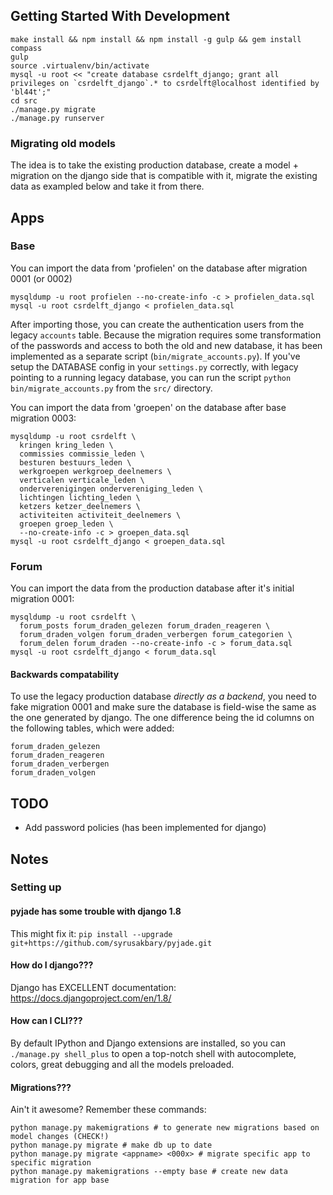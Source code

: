 ## Getting Started With Development

    make install && npm install && npm install -g gulp && gem install compass
    gulp
    source .virtualenv/bin/activate
    mysql -u root << "create database csrdelft_django; grant all privileges on `csrdelft_django`.* to csrdelft@localhost identified by 'bl44t';"
    cd src
    ./manage.py migrate
    ./manage.py runserver

### Migrating old models

The idea is to take the existing production database, create a model + migration on the django side
that is compatible with it, migrate the existing data as exampled below and take it from there.

## Apps

### Base

You can import the data from 'profielen' on the database after migration 0001 (or 0002)

    mysqldump -u root profielen --no-create-info -c > profielen_data.sql
    mysql -u root csrdelft_django < profielen_data.sql

After importing those, you can create the authentication users from the legacy `accounts` table.
Because the migration requires some transformation of the passwords and access to both
the old and new database, it has been implemented as a separate script (`bin/migrate_accounts.py`).
If you've setup the DATABASE config in your `settings.py` correctly, with legacy pointing to
a running legacy database, you can run the script `python bin/migrate_accounts.py` from the `src/`
directory.

You can import the data from 'groepen' on the database after base migration 0003:

    mysqldump -u root csrdelft \
      kringen kring_leden \
      commissies commissie_leden \
      besturen bestuurs_leden \
      werkgroepen werkgroep_deelnemers \
      verticalen verticale_leden \
      onderverenigingen ondervereniging_leden \
      lichtingen lichting_leden \
      ketzers ketzer_deelnemers \
      activiteiten activiteit_deelnemers \
      groepen groep_leden \
      --no-create-info -c > groepen_data.sql
    mysql -u root csrdelft_django < groepen_data.sql

### Forum

You can import the data from the production database after it's initial migration 0001:

    mysqldump -u root csrdelft \
      forum_posts forum_draden_gelezen forum_draden_reageren \
      forum_draden_volgen forum_draden_verbergen forum_categorien \
      forum_delen forum_draden --no-create-info -c > forum_data.sql
    mysql -u root csrdelft_django < forum_data.sql

#### Backwards compatability

To use the legacy production database *directly as a backend*, you need to
fake migration 0001 and make sure the database is field-wise the same as the one generated by
django. The one difference being the id columns on the following tables, which were added:

    forum_draden_gelezen
    forum_draden_reageren
    forum_draden_verbergen
    forum_draden_volgen

## TODO

- Add password policies (has been implemented for django)

## Notes

### Setting up

#### pyjade has some trouble with django 1.8
This might fix it: `pip install --upgrade git+https://github.com/syrusakbary/pyjade.git`

#### How do I django???
Django has EXCELLENT documentation: https://docs.djangoproject.com/en/1.8/

#### How can I CLI???
By default IPython and Django extensions are installed, so you can `./manage.py shell_plus`
to open a top-notch shell with autocomplete, colors, great debugging and all the models
preloaded.

#### Migrations???
Ain't it awesome? Remember these commands:

    python manage.py makemigrations # to generate new migrations based on model changes (CHECK!)
    python manage.py migrate # make db up to date
    python manage.py migrate <appname> <000x> # migrate specific app to specific migration
    python manage.py makemigrations --empty base # create new data migration for app base
